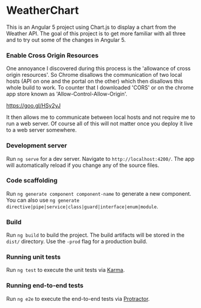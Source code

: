 # WeatherChart

This is an Angular 5 project using Chart.js to display a chart from the Weather API. The goal of this project is to get more familiar with all three and to try out some of the changes in Angular 5.

### Enable Cross Origin Resources
One annoyance I discovered during this process is the 'allowance of cross origin resources'. So Chrome disallows the communication of two local hosts (API on one and the portal on the other) which then disallows this whole build to work. To counter that I downloaded 'CORS' or on the chrome app store known as 'Allow-Control-Allow-Origin'.

https://goo.gl/HSy2yJ

It then allows me to communicate between local hosts and not require me to run a web server. Of course all of this will not matter once you deploy it live to a web server somewhere.


### Development server

Run `ng serve` for a dev server. Navigate to `http://localhost:4200/`. The app will automatically reload if you change any of the source files.

### Code scaffolding

Run `ng generate component component-name` to generate a new component. You can also use `ng generate directive|pipe|service|class|guard|interface|enum|module`.

### Build

Run `ng build` to build the project. The build artifacts will be stored in the `dist/` directory. Use the `-prod` flag for a production build.

### Running unit tests

Run `ng test` to execute the unit tests via [Karma](https://karma-runner.github.io).

### Running end-to-end tests

Run `ng e2e` to execute the end-to-end tests via [Protractor](http://www.protractortest.org/).
